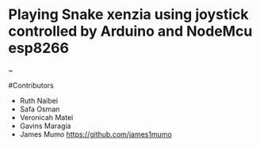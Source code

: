 # Playing Snake xenzia using joystick controlled by Arduino and NodeMcu esp8266
~

#Contributors
- Ruth Naibei
- Safa Osman
- Veronicah Matei
- Gavins Maragia
- James Mumo https://github.com/james1mumo
